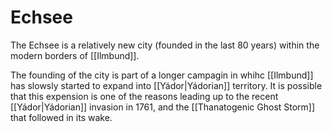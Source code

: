 # Echsee
The Echsee is a relatively new city (founded in the last 80 years) within the modern borders of [[Ilmbund]].

The founding of the city is part of a longer campagin in whihc [[Ilmbund]] has slowsly started to expand into [[Yádor|Yádorian]] territory. It is possible that this expension is one of the reasons leading up to the recent [[Yádor|Yádorian]] invasion in 1761, and the [[Thanatogenic Ghost Storm]] that followed in its wake.



